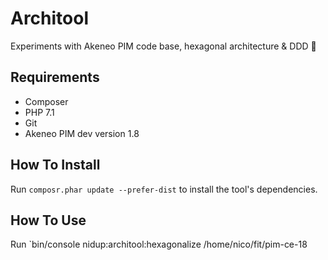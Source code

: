 # Architool

Experiments with Akeneo PIM code base, hexagonal architecture & DDD :rocket:

## Requirements

- Composer
- PHP 7.1
- Git
- Akeneo PIM dev version 1.8

## How To Install

Run `composr.phar update --prefer-dist` to install the tool's dependencies.

## How To Use

Run `bin/console nidup:architool:hexagonalize /home/nico/fit/pim-ce-18
